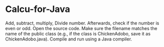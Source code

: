 # Calcu-for-Java
Add, subtract, multiply, Divide number. Afterwards, check if the number is even or odd.
Open the source code.
Make sure the filename matches the name of the public class (e.g., if the class is ChickenAdobo, save it as ChickenAdobo.java).
Compile and run using a Java compiler.
